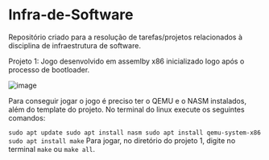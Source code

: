 # Infra-de-Software

Repositório criado para a resolução de tarefas/projetos relacionados à disciplina de infraestrutura de software.

Projeto 1: Jogo desenvolvido em assemlby x86 inicializado logo após o processo de bootloader.

![image](https://github.com/josejad42/Infra-de-Software/assets/95773560/7278a241-e316-4d12-be13-ea3336726a21)

Para conseguir jogar o jogo é preciso ter o QEMU e o NASM instalados, além do template do projeto. No terminal do linux execute os seguintes comandos:

`
sudo apt update
sudo apt install nasm
sudo apt install qemu-system-x86
sudo apt install make
`
Para jogar, no diretório do projeto 1, digite no terminal `make` ou `make all`.
